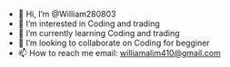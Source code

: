 - 👋 Hi, I’m @William280803
- 👀 I’m interested in  Coding and trading
- 🌱 I’m currently learning Coding and trading
- 💞️ I’m looking to collaborate on Coding for begginer
- 📫 How to reach me email: williamalim410@gmail.com

<!---
William280803/William280803 is a ✨ special ✨ repository because its `README.md` (this file) appears on your GitHub profile.
You can click the Preview link to take a look at your changes.
--->
